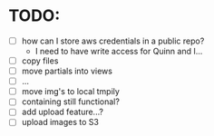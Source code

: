 

# TODO:
- [ ] how can I store aws credentials in a public repo?
    - I need to have write access for Quinn and I...
- [ ] copy files
- [ ] move partials into views
- [ ] ...
- [ ] move img's to local tmpily
- [ ] containing still functional?
- [ ] add upload feature...?
- [ ] upload images to S3